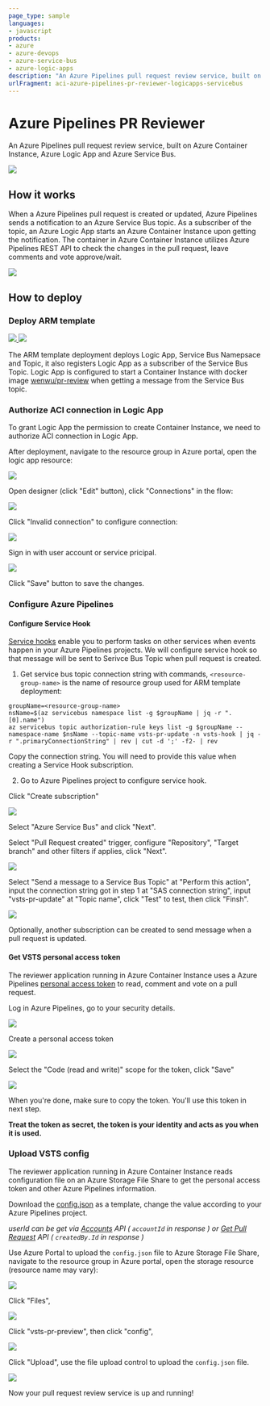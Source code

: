 ```yaml
---
page_type: sample
languages:
- javascript
products:
- azure
- azure-devops
- azure-service-bus
- azure-logic-apps
description: "An Azure Pipelines pull request review service, built on Azure Container Instance, Azure Logic App and Azure Service Bus."
urlFragment: aci-azure-pipelines-pr-reviewer-logicapps-servicebus
---
```


# Azure Pipelines PR Reviewer

An Azure Pipelines pull request review service, built on Azure Container Instance, Azure Logic App and Azure Service Bus.

![](images/review_bot.png)

## How it works

When a Azure Pipelines pull request is created or updated, Azure Pipelines sends a notification to an Azure Service Bus topic. As a subscriber of the topic, an Azure Logic App starts an Azure Container Instance upon getting the notification. The container in Azure Container Instance utilizes Azure Pipelines REST API to check the changes in the pull request, leave comments and vote approve/wait.

![](images/vsts-pr-reviewer.png)

## How to deploy

### Deploy ARM template

<a href="https://portal.azure.com/#create/Microsoft.Template/uri/https%3A%2F%2Fraw.githubusercontent.com%2Fwenwu449%2Fvsts-pr-reviewer%2Fmaster%2Fazuredeploy.json" target="_blank">
    <img src="http://azuredeploy.net/deploybutton.png"/>
</a>
<a href="http://armviz.io/#/?load=https%3A%2F%2Fraw.githubusercontent.com%2Fwenwu449%2Fvsts-pr-reviewer%2Fmaster%2Fazuredeploy.json" target="_blank">
    <img src="http://armviz.io/visualizebutton.png"/>
</a>

The ARM template deployment deploys Logic App, Service Bus Namepsace and Topic, it also registers Logic App as a subscriber of the Service Bus Topic. Logic App is configured to start a Container Instance with docker image [wenwu/pr-review](https://hub.docker.com/r/wenwu449/pr-review/) when getting a message from the Service Bus topic.

### Authorize ACI connection in Logic App
To grant Logic App the permission to create Container Instance, we need to authorize ACI connection in Logic App.

After deployment, navigate to the resource group in Azure portal, open the logic app resource:

![](images/authz_aci_1.png)

Open designer (click "Edit" button), click "Connections" in the flow:

![](images/authz_aci_2.png)

Click "Invalid connection" to configure connection:

![](images/authz_aci_3.png)

Sign in with user account or service pricipal.

![](images/authz_aci_4.png)

Click "Save" button to save the changes.

### Configure Azure Pipelines

#### Configure Service Hook

[Service hooks](https://docs.microsoft.com/en-us/vsts/service-hooks/overview?view=vsts) enable you to perform tasks on other services when events happen in your Azure Pipelines projects. We will configure service hook so that message will be sent to Serivce Bus Topic when pull request is created.

1. Get service bus topic connection string with commands, `<resource-group-name>` is the name of resource group used for ARM template deployment:
```
groupName=<resource-group-name>
nsName=$(az servicebus namespace list -g $groupName | jq -r ".[0].name")
az servicebus topic authorization-rule keys list -g $groupName --namespace-name $nsName --topic-name vsts-pr-update -n vsts-hook | jq -r ".primaryConnectionString" | rev | cut -d ';' -f2- | rev
```
Copy the connection string. You will need to provide this value when creating a Service Hook subscription.

2. Go to Azure Pipelines project to configure service hook.

Click "Create subscription"

![](https://docs.microsoft.com/vsts/service-hooks/services/_img/add-service-hook.png)

Select "Azure Service Bus" and click "Next".

Select "Pull Request created" trigger, configure "Repository", "Target branch" and other filters if applies, click "Next".

![](images/vsts_service_hook_1.png)

Select "Send a message to a Service Bus Topic" at "Perform this action", input the connection string got in step 1 at "SAS connection string", input "vsts-pr-update" at "Topic name", click "Test" to test, then click "Finsh".

![](images/vsts_service_hook_2.png)

Optionally, another subscription can be created to send message when a pull request is updated.

#### Get VSTS personal access token

The reviewer application running in Azure Container Instance uses a Azure Pipelines [personal access token](https://docs.microsoft.com/en-us/vsts/integrate/get-started/authentication/pats?view=vsts) to read, comment and vote on a pull request.

Log in Azure Pipelines, go to your security details.

![](https://docs.microsoft.com/vsts/git/_shared/_img/my-profile-team-services.png?view=vsts)

Create a personal access token

![](https://docs.microsoft.com/vsts/git/_shared/_img/add-personal-access-token.png?view=vsts)

Select the "Code (read and write)" scope for the token, click "Save"

![](images/vsts_pat.png)

When you're done, make sure to copy the token. You'll use this token in next step.

**Treat the token as secret, the token is your identity and acts as you when it is used.**

### Upload VSTS config

The reviewer application running in Azure Container Instance reads configuration file on an Azure Storage File Share to get the personal access token and other Azure Pipelines information. 

Download the [config.json](https://raw.githubusercontent.com/wenwu449/vsts-pr-review-sample/master/config.json) as a template, change the value according to your Azure Pipelines project.

*userId can be get via [Accounts](https://docs.microsoft.com/en-us/rest/api/vsts/account/accounts/list) API ( `accountId` in response ) or [Get Pull Request](https://docs.microsoft.com/en-us/rest/api/vsts/git/pull%20requests/get%20pull%20request) API ( `createdBy.Id` in response )*

Use Azure Portal to upload the `config.json` file to Azure Storage File Share, navigate to the resource group in Azure portal, open the storage resource (resource name may vary):

![](images/share_upload_1.png)

Click "Files",

![](images/share_upload_2.png)

Click "vsts-pr-preview", then click "config",

![](images/share_upload_3.png)

Click "Upload", use the file upload control to upload the `config.json` file.

![](images/share_upload_4.png)

Now your pull request review service is up and running!
